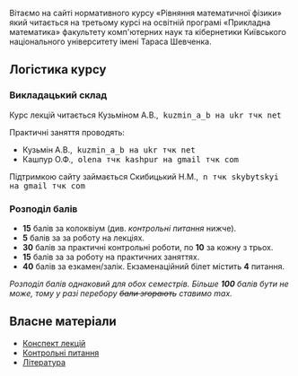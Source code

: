 Вітаємо на сайті нормативного курсу &laquo;Рівняння математичної фізики&raquo; який читається на третьому курсі на освітній програмі &laquo;Прикладна математика&raquo; факультету комп'ютерних наук та кібернетики Київського національного університету імені Тараса Шевченка.

## Логістика курсу

### Викладацький склад

Курс лекцій читається Кузьміном А.В.,<span style="font-family:monospace;"> kuzmin_a_b на ukr тчк net</span>

Практичні заняття проводять:
- Кузьмін А.В.,<span style="font-family:monospace;"> kuzmin_a_b на ukr тчк net</span>
- Кашпур О.Ф.,<span style="font-family:monospace;"> olena тчк kashpur на gmail тчк com</span>

Підтримкою сайту займається Скибицький Н.М.,<span style="font-family:monospace;"> n тчк skybytskyi на gmail тчк com</span>

### Розподіл балів

- **15** балів за колоквіум (див. _контрольні питання_ нижче).
- **5** балів за за роботу на лекціях.
- **30** балів за практичні контрольні роботи, по **10** за кожну з трьох.
- **15** балів за за роботу на практичних заняттях.
- **40** балів за езкамен/залік. Екзаменаційний білет містить **4** питання.

_Розподіл балів однаковий для обох семестрів._
_Більше **100** балів бути не може, тому у разі перебору ~~бали згорають~~ ставимо max._

## Власне матеріали

- [Конспект лекцій](lectures/README.md)
- [Контрольні питання](control/README.md)
- [Література](books/README.md)
